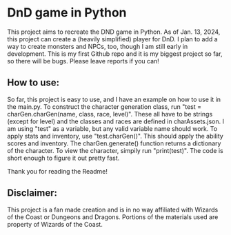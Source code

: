 # DnD game in Python

This project aims to recreate the DND game in Python. As of Jan. 13, 2024, this project can create a (heavily simplified) player for DnD. I plan to add a way to create monsters and NPCs, too, though I am still early in development. This is my first Github repo and it is my biggest project so far, so there will be bugs. Please leave reports if you can!

## How to use:
So far, this project is easy to use, and I have an example on how to use it in the main.py. To construct the character generation class, run "test = charGen.charGen(name, class, race, level)". These all have to be strings (except for level) and the classes and races are defined in charAssets.json. I am using "test" as a variable, but any valid variable name should work. To apply stats and inventory, use "test.charGen()". This should apply the ability scores and inventory. The charGen.generate() function returns a dictionary of the character. To view the character, simpily run "print(test)". The code is short enough to figure it out pretty fast. 

Thank you for reading the Readme! 

## Disclaimer:
This project is a fan made creation and is in no way affiliated with Wizards of the Coast or Dungeons and Dragons. 
Portions of the materials used are property of Wizards of the Coast.
